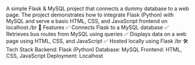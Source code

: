 A simple Flask & MySQL project that connects a dummy database to a web page. The project demonstrates how to integrate Flask (Python) with MySQL and serve a basic HTML, CSS, and JavaScript frontend on localhost./br
🔹 Features
✅ Connects Flask to a MySQL database
✅ Retrieves bus routes from MySQL using queries
✅ Displays data on a web page using HTML, CSS, and JavaScript
✅ Hosted locally using Flask
/br
🛠 Tech Stack
Backend: Flask (Python)
Database: MySQL
Frontend: HTML, CSS, JavaScript
Deployment: Localhost
